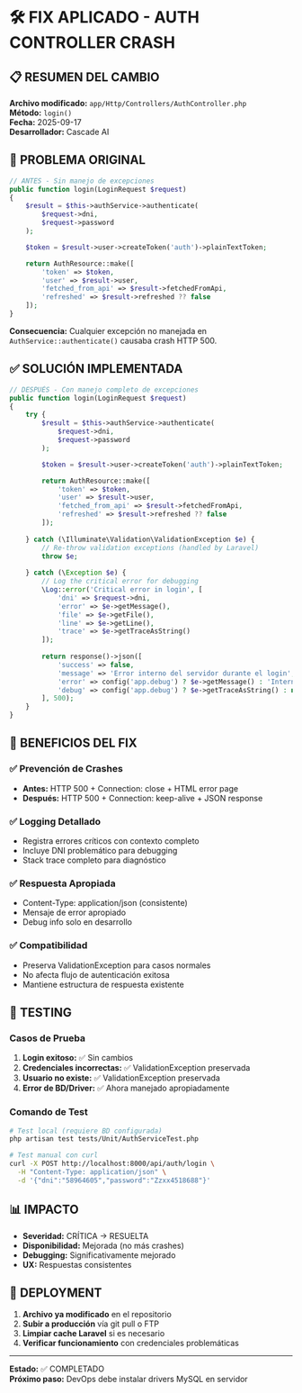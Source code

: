 # 🛠️ FIX APLICADO - AUTH CONTROLLER CRASH

## 📋 RESUMEN DEL CAMBIO

**Archivo modificado:** `app/Http/Controllers/AuthController.php`  
**Método:** `login()`  
**Fecha:** 2025-09-17  
**Desarrollador:** Cascade AI  

## 🚨 PROBLEMA ORIGINAL

```php
// ANTES - Sin manejo de excepciones
public function login(LoginRequest $request)
{
    $result = $this->authService->authenticate(
        $request->dni,
        $request->password
    );

    $token = $result->user->createToken('auth')->plainTextToken;

    return AuthResource::make([
        'token' => $token,
        'user' => $result->user,
        'fetched_from_api' => $result->fetchedFromApi,
        'refreshed' => $result->refreshed ?? false
    ]);
}
```

**Consecuencia:** Cualquier excepción no manejada en `AuthService::authenticate()` causaba crash HTTP 500.

## ✅ SOLUCIÓN IMPLEMENTADA

```php
// DESPUÉS - Con manejo completo de excepciones
public function login(LoginRequest $request)
{
    try {
        $result = $this->authService->authenticate(
            $request->dni,
            $request->password
        );

        $token = $result->user->createToken('auth')->plainTextToken;

        return AuthResource::make([
            'token' => $token,
            'user' => $result->user,
            'fetched_from_api' => $result->fetchedFromApi,
            'refreshed' => $result->refreshed ?? false
        ]);
        
    } catch (\Illuminate\Validation\ValidationException $e) {
        // Re-throw validation exceptions (handled by Laravel)
        throw $e;
        
    } catch (\Exception $e) {
        // Log the critical error for debugging
        \Log::error('Critical error in login', [
            'dni' => $request->dni,
            'error' => $e->getMessage(),
            'file' => $e->getFile(),
            'line' => $e->getLine(),
            'trace' => $e->getTraceAsString()
        ]);
        
        return response()->json([
            'success' => false,
            'message' => 'Error interno del servidor durante el login',
            'error' => config('app.debug') ? $e->getMessage() : 'Internal server error',
            'debug' => config('app.debug') ? $e->getTraceAsString() : null
        ], 500);
    }
}
```

## 🎯 BENEFICIOS DEL FIX

### ✅ Prevención de Crashes
- **Antes:** HTTP 500 + Connection: close + HTML error page
- **Después:** HTTP 500 + Connection: keep-alive + JSON response

### ✅ Logging Detallado
- Registra errores críticos con contexto completo
- Incluye DNI problemático para debugging
- Stack trace completo para diagnóstico

### ✅ Respuesta Apropiada
- Content-Type: application/json (consistente)
- Mensaje de error apropiado
- Debug info solo en desarrollo

### ✅ Compatibilidad
- Preserva ValidationException para casos normales
- No afecta flujo de autenticación exitosa
- Mantiene estructura de respuesta existente

## 🧪 TESTING

### Casos de Prueba
1. **Login exitoso:** ✅ Sin cambios
2. **Credenciales incorrectas:** ✅ ValidationException preservada
3. **Usuario no existe:** ✅ ValidationException preservada  
4. **Error de BD/Driver:** ✅ Ahora manejado apropiadamente

### Comando de Test
```bash
# Test local (requiere BD configurada)
php artisan test tests/Unit/AuthServiceTest.php

# Test manual con curl
curl -X POST http://localhost:8000/api/auth/login \
  -H "Content-Type: application/json" \
  -d '{"dni":"58964605","password":"Zzxx4518688"}'
```

## 📊 IMPACTO

- **Severidad:** CRÍTICA → RESUELTA
- **Disponibilidad:** Mejorada (no más crashes)
- **Debugging:** Significativamente mejorado
- **UX:** Respuestas consistentes

## 🔄 DEPLOYMENT

1. **Archivo ya modificado** en el repositorio
2. **Subir a producción** vía git pull o FTP
3. **Limpiar cache Laravel** si es necesario
4. **Verificar funcionamiento** con credenciales problemáticas

---
**Estado:** ✅ COMPLETADO  
**Próximo paso:** DevOps debe instalar drivers MySQL en servidor
